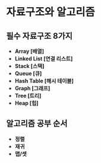 # 자료구조와 알고리즘

## 필수 자료구조 8가지
* **Array [배열]**
* **Linked List [연결 리스트]**
* **Stack [스택]**
* **Queue [큐]**
* **Hash Table [해시 테이블]**
* **Graph [그래프]**
* **Tree [트리]**
* **Heap [힙]**

## 알고리즘 공부 순서
* **정렬**
* **재귀**
* **맵/셋**
